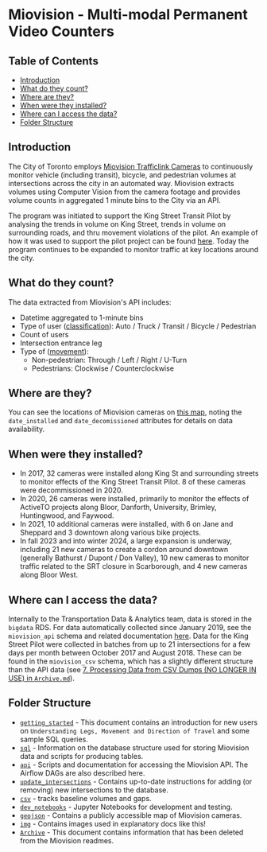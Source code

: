 # Miovision - Multi-modal Permanent Video Counters <!-- omit in toc -->

## Table of Contents <!-- omit in toc -->

- [Introduction](#introduction)
- [What do they count?](#what-do-they-count)
- [Where are they?](#where-are-they)
- [When were they installed?](#when-were-they-installed)
- [Where can I access the data?](#where-can-i-access-the-data)
- [Folder Structure](#folder-structure)

## Introduction

The City of Toronto employs [Miovision Trafficlink Cameras](https://miovision.com/trafficlink/) to continuously monitor vehicle (including transit), bicycle, and pedestrian volumes at intersections across the city in an automated way. Miovision extracts volumes using Computer Vision from the camera footage and provides volume counts in aggregated 1 minute bins to the City via an API.

The program was initiated to support the King Street Transit Pilot by analysing the trends in volume on King Street, trends in volume on surrounding roads, and thru movement violations of the pilot. An example of how it was used to support the pilot project can be found [here](https://www.toronto.ca/wp-content/uploads/2018/08/9781-KSP_May-June-2018-Dashboard-Update.pdf). Today the program continues to be expanded to monitor traffic at key locations around the city.  

## What do they count?

The data extracted from Miovision's API includes: 
- Datetime aggregated to 1-minute bins
- Type of user ([classification](sql/README.md#classifications)): Auto / Truck / Transit / Bicycle / Pedestrian
- Count of users
- Intersection entrance leg
- Type of ([movement](sql/README.md#movements)):
  - Non-pedestrian: Through / Left / Right / U-Turn
  - Pedestrians: Clockwise / Counterclockwise

## Where are they?

You can see the locations of Miovision cameras on [this map](geojson/mio_intersections.geojson), noting the `date_installed` and `date_decomissioned` attributes for details on data availability. 

## When were they installed?

- In 2017, 32 cameras were installed along King St and surrounding streets to monitor effects of the King Street Transit Pilot. 8 of these cameras were decommissioned in 2020.  
- In 2020, 26 cameras were installed, primarily to monitor the effects of ActiveTO projects along Bloor, Danforth, University, Brimley, Huntingwood, and Faywood.  
- In 2021, 10 additional cameras were installed, with 6 on Jane and Sheppard and 3 downtown along various bike projects.  
- In fall 2023 and into winter 2024, a large expansion is underway, including 21 new cameras to create a cordon around downtown (generally Bathurst / Dupont / Don Valley), 10 new cameras to monitor traffic related to the SRT closure in Scarborough, and 4 new cameras along Bloor West.  

## Where can I access the data?
Internally to the Transportation Data & Analytics team, data is stored in the `bigdata` RDS. For data automatically collected since January 2019, see the `miovision_api` schema and related documentation [here](sql/README.md#2-table-structure). Data for the King Street Pilot were collected in batches from up to 21 intersections for a few days per month between October 2017 and August 2018. These can be found in the `miovision_csv` schema, which has a slightly different structure than the API data (see [7. Processing Data from CSV Dumps (NO LONGER IN USE) in `Archive.md`](Archive.md#7-processing-data-from-csv-dumps-no-longer-in-use)).

## Folder Structure

- [`getting_started`](getting_started.md) - This document contains an introduction for new users on `Understanding Legs, Movement and Direction of Travel` and some sample SQL queries. 
- [`sql`](sql/) - Information on the database structure used for storing Miovision data and scripts for producing tables.
- [`api`](api/) - Scripts and documentation for accessing the Miovision API. The Airflow DAGs are also described here.  
- [`update_intersections`](update_intersections/) - Contains up-to-date instructions for adding (or removing) new intersections to the database.
- [`csv`](csv/) - tracks baseline volumes and gaps.
- [`dev_notebooks`](dev_notebooks/) - Jupyter Notebooks for development and testing.
- [`geojson`](geojson/) - Contains a publicly accessible map of Miovision cameras.
- [`img`](img/) - Contains images used in explanatory docs like this!
- [`Archive`](Archive.md) - This document contains information that has been deleted from the Miovision readmes. 